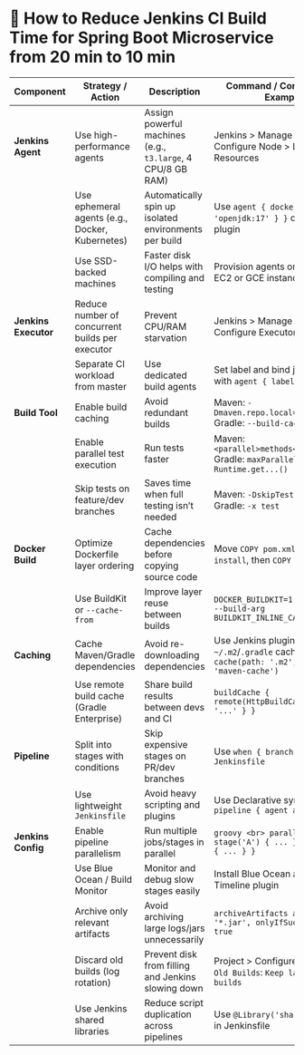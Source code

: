 
# 🚀 How to Reduce Jenkins CI Build Time for Spring Boot Microservice from 20 min to 10 min

| Component               | Strategy / Action                                                        | Description                                                                 | Command / Configuration Example                                                              |
|------------------------|---------------------------------------------------------------------------|-----------------------------------------------------------------------------|-----------------------------------------------------------------------------------------------|
| **Jenkins Agent**       | Use high-performance agents                                               | Assign powerful machines (e.g., `t3.large`, 4 CPU/8 GB RAM)                 | Jenkins > Manage Nodes > Configure Node > Labels & Resources                                 |
|                        | Use ephemeral agents (e.g., Docker, Kubernetes)                           | Automatically spin up isolated environments per build                       | Use `agent { docker { image 'openjdk:17' } }` or Kubernetes plugin                           |
|                        | Use SSD-backed machines                                                   | Faster disk I/O helps with compiling and testing                            | Provision agents on SSD-based EC2 or GCE instances                                            |
| **Jenkins Executor**    | Reduce number of concurrent builds per executor                          | Prevent CPU/RAM starvation                                                  | Jenkins > Manage Nodes > Configure Executor Count                                             |
|                        | Separate CI workload from master                                          | Use dedicated build agents                                                  | Set label and bind jobs to agents with `agent { label 'ci-node' }`                           |
| **Build Tool**         | Enable build caching                                                      | Avoid redundant builds                                                      | Maven: `-Dmaven.repo.local=/jenkins/.m2` <br> Gradle: `--build-cache`                        |
|                        | Enable parallel test execution                                            | Run tests faster                                                            | Maven: `<parallel>methods</parallel>` <br> Gradle: `maxParallelForks = Runtime.get...()`     |
|                        | Skip tests on feature/dev branches                                        | Saves time when full testing isn’t needed                                  | Maven: `-DskipTests` <br> Gradle: `-x test`                                                   |
| **Docker Build**       | Optimize Dockerfile layer ordering                                        | Cache dependencies before copying source code                              | Move `COPY pom.xml`, `RUN mvn install`, then `COPY src/`                                     |
|                        | Use BuildKit or `--cache-from`                                            | Improve layer reuse between builds                                         | `DOCKER_BUILDKIT=1 docker build --build-arg BUILDKIT_INLINE_CACHE=1`                         |
| **Caching**            | Cache Maven/Gradle dependencies                                           | Avoid re-downloading dependencies                                          | Use Jenkins plugin or `~/.m2`/`.gradle` caching: `cache(path: '.m2', key: 'maven-cache')`     |
|                        | Use remote build cache (Gradle Enterprise)                                | Share build results between devs and CI                                    | `buildCache { remote(HttpBuildCache) { url = '...' } }`                                     |
| **Pipeline**           | Split into stages with conditions                                         | Skip expensive stages on PR/dev branches                                   | Use `when { branch 'main' }` in `Jenkinsfile`                                                 |
|                        | Use lightweight `Jenkinsfile`                                             | Avoid heavy scripting and plugins                                          | Use Declarative syntax: `pipeline { agent any ... }`                                         |
| **Jenkins Config**     | Enable pipeline parallelism                                               | Run multiple jobs/stages in parallel                                       | ```groovy <br> parallel { stage('A') { ... } stage('B') { ... } } ```                        |
|                        | Use Blue Ocean / Build Monitor                                             | Monitor and debug slow stages easily                                       | Install Blue Ocean and Build Timeline plugin                                                  |
|                        | Archive only relevant artifacts                                           | Avoid archiving large logs/jars unnecessarily                             | `archiveArtifacts artifacts: '*.jar', onlyIfSuccessful: true`                                |
|                        | Discard old builds (log rotation)                                         | Prevent disk from filling and Jenkins slowing down                         | Project > Configure > `Discard Old Builds`: `Keep last 10 builds`                            |
|                        | Use Jenkins shared libraries                                              | Reduce script duplication across pipelines                                 | Use `@Library('shared-lib') _` in Jenkinsfile                                                 |
